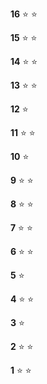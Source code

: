 **16** :star: :star:

**15** :star: :star:

**14** :star: :star:

**13** :star: :star:

**12** :star:

**11** :star: :star:

**10** :star: 

**9**  :star: :star:

**8**  :star: :star:

**7**  :star: :star:

**6**  :star: :star:

**5**  :star: 

**4**  :star: :star: 

**3**  :star: 

**2**  :star: :star:

**1**  :star: :star:
